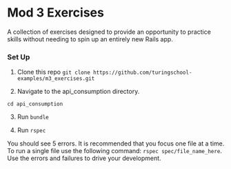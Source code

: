 # Mod 3 Exercises

A collection of exercises designed to provide an opportunity to practice skills without needing to spin up an entirely new Rails app.

### Set Up
1. Clone this repo `git clone https://github.com/turingschool-examples/m3_exercises.git`

2. Navigate to the api_consumption directory.

  `cd api_consumption`

3. Run `bundle`

4. Run `rspec`

  You should see 5 errors. It is recommended that you focus one file at a time. To run a single file use the following command: `rspec spec/file_name_here`. Use the errors and failures to drive your development.
